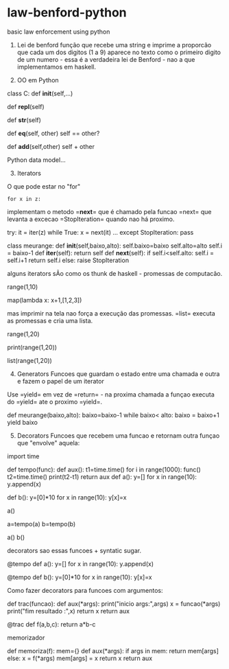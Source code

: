 # law-benford-python
basic law enforcement using python

1. Lei de benford
função que recebe uma string e imprime a proporcão que cada um dos digitos (1 a 9) aparece no texto como o primeiro digito de um numero - essa é a verdadeira lei de Benford - nao a que implementamos em haskell.

2. OO em Python

class C:
  def __init__(self,...)

  def __repl__(self)

  def __str__(self)

  def __eq__(self, other)   self == other?

  def __add__(self,other)   self + other

Python data model...

3. Iterators

O que pode estar no "for"

    for x in z:

implementam o metodo =__next__= que é chamado pela funcao =next= que levanta a excecao =StopIteration= quando nao há proximo.

try:
   it = iter(z)
   while True:
     x = next(it)
     ...
except StopIteration:
   pass

class meurange:
  def __init__(self,baixo,alto):
      self.baixo=baixo
      self.alto=alto
      self.i = baixo-1
  def __iter__(self):
      return self
  def __next__(self):
      if self.i<self.alto:
         self.i = self.i+1
         return self.i
      else: 
         raise StopIteration

alguns iterators sÃo como os thunk de haskell - promessas de computacão.

range(1,10)

map(lambda x: x+1,[1,2,3])

mas imprimir na tela nao força a execução das promessas. =list= executa as promessas e cria uma lista.

range(1,20)

print(range(1,20))

list(range(1,20))

4. Generators
Funcoes que guardam o estado entre uma chamada e outra e fazem o papel de um iterator

Use =yield= em vez de =return= - na proxima chamada a funçao executa do =yield= ate o proximo =yield=.

def meurange(baixo,alto):
   baixo=baixo-1
   while baixo< alto:
      baixo = baixo+1
      yield baixo

5. Decorators
Funcoes que recebem uma funcao e retornam outra funçao que "envolve" aquela:

import time

def tempo(func):
  def aux():
      t1=time.time()
      for i in range(1000):
         func()
      t2=time.time()
      print(t2-t1)
  return aux
def a():
   y=[]
   for x in range(10):
       y.append(x)

def b():
  y=[0]*10
  for x in range(10):
    y[x]=x


a()

a=tempo(a)
b=tempo(b)

a()
b()

decorators sao essas funcoes + syntatic sugar.

@tempo
def a():
   y=[]
   for x in range(10):
       y.append(x)

@tempo
def b():
  y=[0]*10
  for x in range(10):
    y[x]=x

Como fazer decorators para funcoes com argumentos:

def trac(funcao):
   def aux(*args):
     print("inicio args:",args)
     x = funcao(*args)
     print("fim resultado :",x)
     return x
   return aux

@trac
def f(a,b,c):
   return a*b-c

memorizador

def memoriza(f):
   mem={}
   def aux(*args): 
     if args in mem:
        return mem[args]
     else:
        x = f(*args)
        mem[args] = x
        return x
   return aux
   